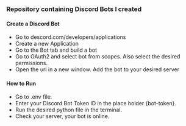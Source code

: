### Repository containing Discord Bots I created

#### Create a Discord Bot
- Go to descord.com/developers/applications
- Create a new Application
- Go to the Bot tab and build a bot
- Go to OAuth2 and select bot from scopes. Also select the desired permissions.
- Open the url in a new window. Add the bot to your desired server

#### How to Run

- Go to .env file.
- Enter your Discord Bot Token ID in the place holder {bot-token}.
- Run the desired python file in the terminal.
- Check your server, your bot is online.